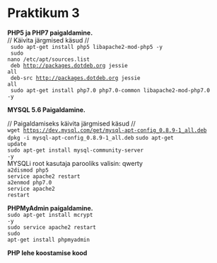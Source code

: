 <h1>Praktikum 3</h1>

<b>PHP5 ja PHP7 paigaldamine.</b>
<br>
//   Käivita järgmised käsud  //<br>
<code>	sudo apt-get install php5 libapache2-mod-php5 -y<br>
	sudo nano /etc/apt/sources.list<br>
	deb http://packages.dotdeb.org jessie all<br>
	deb-src http://packages.dotdeb.org jessie all<br>
	sudo apt-get install php7.0 php7.0-common libapache2-mod-php7.0 -y<br>
</code>
<br><b>MYSQL 5.6 Paigaldamine.</b>

// Paigaldamiseks käivita järgmised käsud //<br>
	<code>wget https://dev.mysql.com/get/mysql-apt-config_0.8.9-1_all.deb</code><br>
	<code>dpkg -i mysql-apt-config_0.8.9-1_all.deb</code>
	<code>sudo apt-get update</code><br>
	<code>sudo apt-get install mysql-community-server -y</code><br>
MYSQLi root kasutaja parooliks valisin: qwerty<br>
	<code>a2dismod php5</code><br>
	<code>service apache2 restart</code><br>
	<code>a2enmod php7.0</code><br>
	<code>service apache2 restart</code><br>

<b>PHPMyAdmin paigaldamine.</b><br>
	<code>sudo apt-get install mcrypt -y</code><br>
	<code>sudo service apache2 restart</code><br>
	<code>sudo apt-get install phpmyadmin</code><br>

<b>PHP lehe koostamise kood</b><br>
	<code>
	<?php
	phpinfo();
	$tervitus = "Hello world!";
	echo $tervitus;
	?>
	</code>

